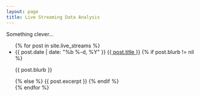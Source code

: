 ```yaml
---
layout: page
title: Live Streaming Data Analysis
---
```


Something clever...

<ul class="post-preview">
  {% for post in site.live_streams %}
    <li>
      <span class="post-date">{{ post.date | date: "%b %-d, %Y" }}</span>
      <a class="post-link" href="{{ post.url | prepend: site.baseurl }}">{{ post.title }}</a>
			{% if post.blurb != nil %}
			<p>{{ post.blurb }}</p>
			{% else %}
		      {{ post.excerpt }}
			{% endif %}
    </li>
  {% endfor %}
</ul>
